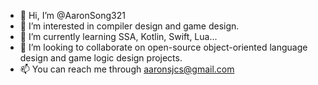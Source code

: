 - 👋 Hi, I’m @AaronSong321
- 👀 I’m interested in compiler design and game design.
- 🌱 I’m currently learning SSA, Kotlin, Swift, Lua...
- 💞️ I’m looking to collaborate on open-source object-oriented language design and game logic design projects.
- 📫 You can reach me through aaronsjcs@gmail.com

<!---
AaronSong321/AaronSong321 is a ✨ special ✨ repository because its `README.md` (this file) appears on your GitHub profile.
You can click the Preview link to take a look at your changes.
--->
